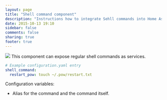 ```yaml
---
layout: page
title: "Shell command component"
description: "Instructions how to integrate Sehll commands into Home Assistant."
date: 2015-10-13 19:10
sidebar: false
comments: false
sharing: true
footer: true
---
```


<img src='/images/supported_brands/utilities-terminal.png' class='brand pull-right' />
This component can expose regular shell commands as services.

```yaml
# Example configuration.yaml entry
shell_command:
  restart_pow: touch ~/.pow/restart.txt
```

Configuration variables:

- Alias for the command and the command itself.

